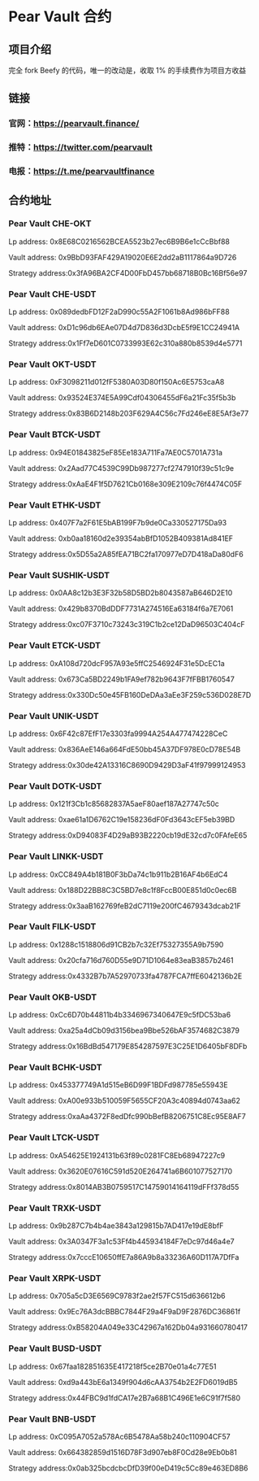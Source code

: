 # Pear Vault 合约
## 项目介绍
完全 fork Beefy 的代码，唯一的改动是，收取 1% 的手续费作为项目方收益

## 链接
### 官网：https://pearvault.finance/

### 推特：https://twitter.com/pearvault

### 电报：https://t.me/pearvaultfinance

## 合约地址
### Pear Vault CHE-OKT
Lp address: 0x8E68C0216562BCEA5523b27ec6B9B6e1cCcBbf88

Vault address: 0x9BbD93FAF429A19020E6E2dd2aB1117864a9D726

Strategy address:0x3fA96BA2CF4D00FbD457bb68718B0Bc16Bf56e97

### Pear Vault CHE-USDT
Lp address: 0x089dedbFD12F2aD990c55A2F1061b8Ad986bFF88

Vault address: 0xD1c96db6EAe07D4d7D836d3DcbE5f9E1CC24941A

Strategy address:0x1Ff7eD601C0733993E62c310a880b8539d4e5771

### Pear Vault OKT-USDT
Lp address: 0xF3098211d012fF5380A03D80f150Ac6E5753caA8

Vault address: 0x93524E374E5A99Cdf04306455dF6a21Fc35f5b3b

Strategy address:0x83B6D2148b203F629A4C56c7Fd246eE8E5Af3e77

### Pear Vault BTCK-USDT
Lp address: 0x94E01843825eF85Ee183A711Fa7AE0C5701A731a

Vault address: 0x2Aad77C4539C99Db987277cf2747910f39c51c9e

Strategy address:0xAaE4F1f5D7621Cb0168e309E2109c76f4474C05F

### Pear Vault ETHK-USDT
Lp address: 0x407F7a2F61E5bAB199F7b9de0Ca330527175Da93

Vault address: 0xb0aa18160d2e39354abBfD1052B409381Ad841EF

Strategy address:0x5D55a2A85fEA71BC2fa170977eD7D418aDa80dF6

### Pear Vault SUSHIK-USDT
Lp address: 0x0AA8c12b3E3F32b58D5BD2b8043587aB646D2E10

Vault address: 0x429b8370BdDDF7731A274516Ea63184f6a7E7061

Strategy address:0xc07F3710c73243c319C1b2ce12DaD96503C404cF

### Pear Vault ETCK-USDT
Lp address: 0xA108d720dcF957A93e5ffC2546924F31e5DcEC1a

Vault address: 0x673Ca5BD2249b1FA9ef782b9643F7fFBB1760547

Strategy address:0x330Dc50e45FB160DeDAa3aEe3F259c536D028E7D

### Pear Vault UNIK-USDT
Lp address: 0x6F42c87EfF17e3303fa9994A254A477474228CeC

Vault address: 0x836AeE146a664FdE50bb45A37DF978E0cD78E54B

Strategy address:0x30de42A13316C8690D9429D3aF41f97999124953

### Pear Vault DOTK-USDT
Lp address: 0x121f3Cb1c85682837A5aeF80aef187A27747c50c

Vault address: 0xae61a1D6762C19e158236dF0Fd3643cEF5eb39BD

Strategy address:0xD94083F4D29aB93B2220cb19dE32cd7c0FAfeE65

### Pear Vault LINKK-USDT
Lp address: 0xCC849A4b181B0F3bDa74c1b911b2B16AF4b6EdC4

Vault address: 0x188D22BB8C3C5BD7e8c1f8FccB00E851d0c0ec6B

Strategy address:0x3aaB162769feB2dC7119e200fC4679343dcab21F

### Pear Vault FILK-USDT
Lp address: 0x1288c1518806d91CB2b7c32Ef75327355A9b7590

Vault address: 0x20cfa716d760D55e9D71D1064e83eaB3857b2461

Strategy address:0x4332B7b7A52970733fa4787FCA7ffE6042136b2E

### Pear Vault OKB-USDT
Lp address: 0xCc6D70b44811b4b3346967340647E9c5fDC53ba6

Vault address: 0xa25a4dCb09d3156bea9Bbe526bAF3574682C3879

Strategy address:0x16BdBd547179E854287597E3C25E1D6405bF8DFb

### Pear Vault BCHK-USDT
Lp address: 0x453377749A1d515eB6D99F1BDFd987785e55943E

Vault address: 0xA00e933b510059F5655CF20A3c40894d0743aa62

Strategy address:0xaAa4372F8edDfc990bBefB8206751C8Ec95E8AF7

### Pear Vault LTCK-USDT
Lp address: 0xA54625E1924131b63f89c0281FC8Eb68947227c9

Vault address: 0x3620E07616C591d520E264741a6B601077527170

Strategy address:0x8014AB3B0759517C14759014164119dFFf378d55

### Pear Vault TRXK-USDT
Lp address: 0x9b287C7b4b4ae3843a129815b7AD417e19dE8bfF

Vault address: 0x3A0347F3a1c53Ff4b445934184F7eDc97d46a4e7

Strategy address:0x7cccE10650ffE7a86A9b8a33236A60D117A7DfFa

### Pear Vault XRPK-USDT
Lp address: 0x705a5cD3E6569C9783f2ae2f57FC515d636612b6

Vault address: 0x9Ec76A3dcBBBC7844F29a4F9aD9F2876DC36861f

Strategy address:0xB58204A049e33C42967a162Db04a931660780417

### Pear Vault BUSD-USDT
Lp address: 0x67faa182851635E417218f5ce2B70e01a4c77E51

Vault address: 0xd9a443bE6a1349f904d6cAA3754b2E2FD6019dB5

Strategy address:0x44FBC9d1fdCA17e2B7a68B1C496E1e6C91f7f580

### Pear Vault BNB-USDT
Lp address: 0xC095A7052a578Ac6B5478Aa58b240c110904CF57

Vault address: 0x664382859d1516D78F3d907eb8F0Cd28e9Eb0b81

Strategy address:0x0ab325bcdcbcDfD39f00eD419c5Cc89e463ED8B6


